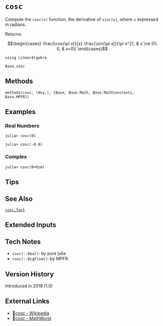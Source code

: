# `cosc`

Compute the `cosc(x)` function, the derivative of `sinc(x)`,
where `x` expressed in radians.

Returns:
```math
\begin{cases}
\frac{\cos(\pi x)}{x}-\frac{\sin(\pi x)}{\pi x^2},  & x \ne 0\\
0,  & x=0\\
\end{cases}
```

```@setup repl_only
using LinearAlgebra
```
```@docs
Base.cosc
```


## Methods

```@repl
methods(cosc, (Any,), [Base, Base.Math, Base.MathConstants, Base.MPFR])
```


## Examples

### Real Numbers
```jldoctest
julia> cosc(0)

julia> cosc(-0.0)
```

### Complex
```jldoctest
julia> cosc(0+0im)
```

## Tips


## See Also

[`cosc_fast`](@ref)


## Extended Inputs


## Tech Notes

- `cosc(::Real)`: by pure julia
- `cosc(::BigFloat)`: by MPFR


## Version History

Introduced in 2018 (1.0)


## External Links
- 🔗[cosc - Wikipedia](https://en.wikipedia.org/wiki/ )
- 🔗[cosc - MathWorld](https://mathworld.wolfram.com/ )
